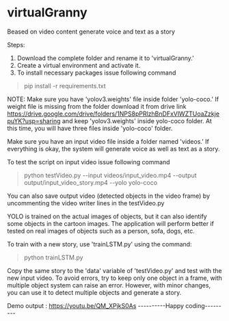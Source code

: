 # virtualGranny
Beased on video content generate voice and text as a story

Steps:
1. Download the complete folder and rename it to 'virtualGranny.'
2. Create a virtual environment and activate it.
3. To install necessary packages issue following command
>pip install -r requirements.txt

NOTE:  Make sure you have 'yolov3.weights' file inside folder 'yolo-coco.' If weight file is missing from the folder download it from drive link https://drive.google.com/drive/folders/1NPS8pPRlzhBnDFxVlWZTUoaZzkjepuYK?usp=sharing
and keep 'yolov3.weights' inside yolo-coco folder. At this time, you will have three files inside 'yolo-coco' folder.


Make sure you have an input video file inside a folder named 'videos.' If everything is okay, the system will generate voice as well as text as a story.

To test the script on input video issue following command
>python testVideo.py --input videos/input_video.mp4 --output output/input_video_story.mp4 --yolo yolo-coco

You can also save output video (detected objects in the video frame) by uncommenting the video writer lines in the testVideo.py



YOLO is trained on the actual images of objects, but it can also identify some objects in the cartoon images. The application will perform better if tested on real images of objects such as a person, sofa, dogs, etc.

To train with a new story, use 'trainLSTM.py' using the command:
>python trainLSTM.py

Copy the same story to the 'data' variable of 'testVideo.py' and test with the new input video. To avoid errors, try to keep only one object in a frame, with multiple object system can raise an error. However, with minor changes, you can use it to detect multiple objects
and generate a story.



Demo output : https://youtu.be/QM_XPjkS0As
----------Happy coding---------
